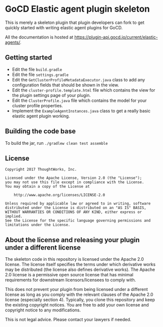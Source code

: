 # GoCD Elastic agent plugin skeleton

This is merely a skeleton plugin that plugin developers can fork to get quickly 
started with writing elastic agent plugins for GoCD.

All the documentation is hosted at https://plugin-api.gocd.io/current/elastic-agents/.


## Getting started

* Edit the file `build.gradle`
* Edit the file `settings.gradle`
* Edit the `GetClusterProfileMetadataExecutor.java` class to add any configuration fields that should be shown in the view.
* Edit the `cluster-profile.template.html` file which contains the view for the plugin settings page of your plugin.
* Edit the `ClusterProfile.java` file which contains the model for your cluster profile properties.
* Implement the `ExampleAgentInstances.java` class to get a really basic elastic agent plugin working.

## Building the code base

To build the jar, run `./gradlew clean test assemble`

## License

```plain
Copyright 2017 ThoughtWorks, Inc.

Licensed under the Apache License, Version 2.0 (the "License");
you may not use this file except in compliance with the License.
You may obtain a copy of the License at

    http://www.apache.org/licenses/LICENSE-2.0

Unless required by applicable law or agreed to in writing, software
distributed under the License is distributed on an "AS IS" BASIS,
WITHOUT WARRANTIES OR CONDITIONS OF ANY KIND, either express or implied.
See the License for the specific language governing permissions and
limitations under the License.
```

## About the license and releasing your plugin under a different license

The skeleton code in this repository is licensed under the Apache 2.0 license. The license itself specifies the terms
under which derivative works may be distributed (the license also defines derivative works). The Apache 2.0 license is a
permissive open source license that has minimal requirements for downstream licensors/licensees to comply with.

This does not prevent your plugin from being licensed under a different license as long as you comply with the relevant
clauses of the Apache 2.0 license (especially section 4). Typically, you clone this repository and keep the existing
copyright notices. You are free to add your own license and copyright notice to any modifications.

This is not legal advice. Please contact your lawyers if needed.
